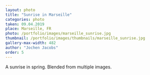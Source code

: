 ```yaml
---
layout: photo
title: "Sunrise in Marseille"
categories: photo
taken: 09.04.2019
place: Marseille, FR
photo: /portfolio/images/marseille_sunrise.jpg
thumbnail: /portfolio/images/thumbnails/marseille_sunrise.jpg
gallery-max-width: 482
author: "Jochen Jacobs"
order: 5
---
```


A sunrise in spring. Blended from multiple images.
